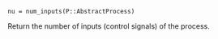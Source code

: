 ```
nu = num_inputs(P::AbstractProcess)
```

Return the number of inputs (control signals) of the process.

